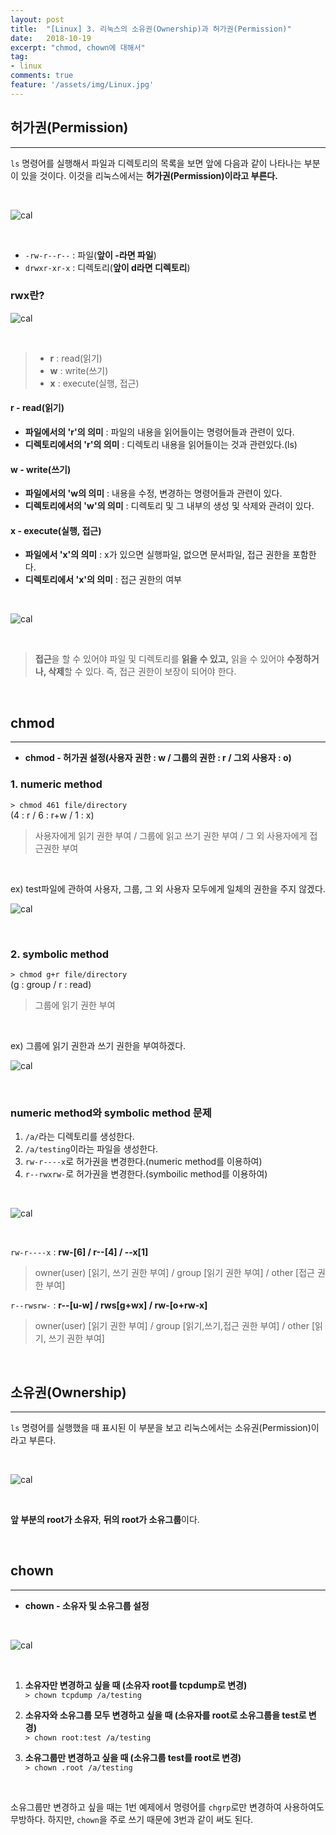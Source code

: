 ```yaml
---
layout: post
title:  "[Linux] 3. 리눅스의 소유권(Ownership)과 허가권(Permission)"
date:   2018-10-19
excerpt: "chmod, chown에 대해서"
tag:
- linux
comments: true
feature: '/assets/img/Linux.jpg'
---
```


## 허가권(Permission)

---

`ls` 명령어를 실행해서 파일과 디렉토리의 목록을 보면 앞에 다음과 같이 나타나는 부분이 있을 것이다. 이것을 리눅스에서는 **허가권(Permission)이라고 부른다.**

<br/>

![cal](/assets/img/linux_perm1.png)

<br/>

* `-rw-r--r--` : 파일(**앞이 -라면 파일**)
* `drwxr-xr-x` : 디렉토리(**앞이 d라면 디렉토리**)

### rwx란?

![cal](/assets/img/linux_rwx.png)

<br/>

> * **r** : read(읽기)
> * **w** : write(쓰기)
> * **x** : execute(실행, 접근)

#### r - read(읽기)

- **파일에서의 'r'의 의미** : 파일의 내용을 읽어들이는 명령어들과 관련이 있다.
- **디렉토리에서의 'r'의 의미** : 디렉토리 내용을 읽어들이는 것과 관련있다.(ls)

#### w - write(쓰기)

- **파일에서의 'w의 의미** : 내용을 수정, 변경하는 명령어들과 관련이 있다.
- **디렉토리에서의 'w'의 의미** : 디렉토리 및 그 내부의 생성 및 삭제와 관려이 있다.

#### x - execute(실행, 접근)

- **파일에서 'x'의 의미** : x가 있으면 실행파일, 없으면 문서파일, 접근 권한을 포함한다.
- **디렉토리에서 'x'의 의미** : 접근 권한의 여부

<br/>

![cal](/assets/img/linux_rwx2.png)

<br/>

> **접근**을 할 수 있어야 파일 및 디렉토리를 **읽을 수 있고,** 읽을 수 있어야 **수정하거나, 삭제**할 수 있다. 즉, 접근 권한이 보장이 되어야 한다.

<br/>

## chmod

---

* **chmod - 허가권 설정(사용자 권한 : w / 그룹의 권한 : r / 그외 사용자 : o)**

### 1. numeric method

`> chmod 461 file/directory`<br/> 
(4 : r / 6 : r+w / 1 : x)

> 사용자에게 읽기 권한 부여 / 그룹에 읽고 쓰기 권한 부여 / 그 외 사용자에게 접근권한 부여

<br/>

ex) test파일에 관하여 사용자, 그룹, 그 외 사용자 모두에게 일체의 권한을 주지 않겠다.

![cal](/assets/img/linux_chmod1.png)

<br/>

### 2. symbolic method

`> chmod g+r file/directory`<br/>
(g : group / r : read)

> 그룹에 읽기 권한 부여

<br/>

ex) 그룹에 읽기 권한과 쓰기 권한을 부여하겠다.

![cal](/assets/img/linux_symbolic.png)

<br/>

### numeric method와 symbolic method 문제

1. `/a/`라는 디렉토리를 생성한다.
2. `/a/testing`이라는 파일을 생성한다.
3. `rw-r----x`로 허가권을 변경한다.(numeric method를 이용하여)
4. `r--rwxrw-`로 허가권을 변경한다.(symboilic method를 이용하여)

<br/>

![cal](/assets/img/linux_chmod2.png)

<br/>

`rw-r----x` : **rw-[6] / r--[4] / --x[1]**
> owner(user) [읽기, 쓰기 권한 부여] / group [읽기 권한 부여] / other [접근 권한 부여]

`r--rwsrw-` : **r--[u-w] / rws[g+wx] / rw-[o+rw-x]**
> owner(user) [읽기 권한 부여] / group [읽기,쓰기,접근 권한 부여] / other [읽기, 쓰기 권한 부여]

<br/>

## 소유권(Ownership)

---

`ls` 명령어를 실행했을 때 표시된 이 부분을 보고 리눅스에서는 소유권(Permission)이라고 부른다.

<br/>

![cal](/assets/img/linux_owner1.png)

<br/>

**앞 부분의 root가 소유자**, **뒤의 root가 소유그룹**이다.

<br/>

## chown

---

* **chown - 소유자 및 소유그룹 설정**

<br/>

![cal](/assets/img/linux_chown.png)

<br/>

1. **소유자만 변경하고 싶을 때 (소유자 root를 tcpdump로 변경)**<br/>
`> chown tcpdump /a/testing`

2. **소유자와 소유그룹 모두 변경하고 싶을 때 (소유자를 root로 소유그룹을 test로 변경)**<br/>
`> chown root:test /a/testing`

3. **소유그룹만 변경하고 싶을 때 (소유그룹 test를 root로 변경)**<br/>
`> chown .root /a/testing`

<br/>

소유그룹만 변경하고 싶을 때는 1번 예제에서 명령어를 `chgrp`로만 변경하여 사용하여도 무방하다. 하지만, `chown`을 주로 쓰기 때문에 3번과 같이 써도 된다.
